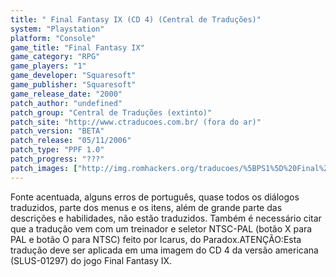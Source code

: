 ```yaml
---
title: " Final Fantasy IX (CD 4) (Central de Traduções)"
system: "Playstation"
platform: "Console"
game_title: "Final Fantasy IX"
game_category: "RPG"
game_players: "1"
game_developer: "Squaresoft"
game_publisher: "Squaresoft"
game_release_date: "2000"
patch_author: "undefined"
patch_group: "Central de Traduções (extinto)"
patch_site: "http://www.ctraducoes.com.br/ (fora do ar)"
patch_version: "BETA"
patch_release: "05/11/2006"
patch_type: "PPF 1.0"
patch_progress: "???"
patch_images: ["http://img.romhackers.org/traducoes/%5BPS1%5D%20Final%20Fantasy%20IX%20-%20CD1%20Hexagon%20e%20os%204%20CDs%20Central%20de%20Tradu%C3%A7%C3%B5es%20-%201.jpg","http://img.romhackers.org/traducoes/%5BPS1%5D%20Final%20Fantasy%20IX%20-%20CD4%20-%20Central%20de%20Tradu%C3%A7%C3%B5es%20-%202.png","http://img.romhackers.org/traducoes/%5BPS1%5D%20Final%20Fantasy%20IX%20-%20CD4%20-%20Central%20de%20Tradu%C3%A7%C3%B5es%20-%203.png"]
---
```

Fonte acentuada, alguns erros de português, quase todos os diálogos traduzidos, parte dos menus e os itens, além de grande parte das descrições e habilidades, não estão traduzidos. Também é necessário citar que a tradução vem com um treinador e seletor NTSC-PAL (botão X para PAL e botão O para NTSC) feito por Icarus, do Paradox.ATENÇÃO:Esta tradução deve ser aplicada em uma imagem do CD 4 da versão americana (SLUS-01297) do jogo Final Fantasy IX.